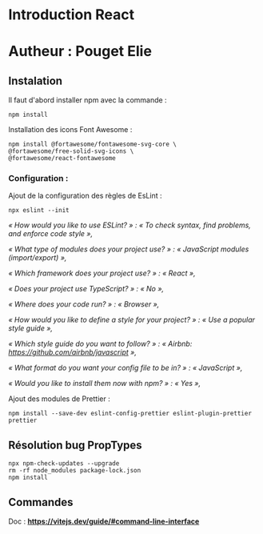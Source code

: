 # Introduction React
# Autheur : Pouget Elie

## Instalation 

Il faut d'abord installer npm avec la commande :

    npm install

Installation des icons Font Awesome : 

    npm install @fortawesome/fontawesome-svg-core \ 
    @fortawesome/free-solid-svg-icons \ 
    @fortawesome/react-fontawesome


### Configuration :

Ajout de la configuration des règles de EsLint :

    npx eslint --init

_« How would you like to use ESLint? » : « To check syntax, find problems, and enforce code style »,_

_« What type of modules does your project use? » : « JavaScript modules (import/export) »,_

_« Which framework does your project use? » : « React »,_

_« Does your project use TypeScript? » : « No »,_

_« Where does your code run? » : « Browser »,_

_« How would you like to define a style for your project? » : « Use a popular style guide »,_

_« Which style guide do you want to follow? » : « Airbnb: https://github.com/airbnb/javascript »,_

_« What format do you want your config file to be in? » : « JavaScript »,_

_« Would you like to install them now with npm? » : « Yes »,_

Ajout des modules de Prettier :

    npm install --save-dev eslint-config-prettier eslint-plugin-prettier prettier

## Résolution bug PropTypes

    npx npm-check-updates --upgrade
    rm -rf node_modules package-lock.json
    npm install

## Commandes

Doc : **https://vitejs.dev/guide/#command-line-interface**
